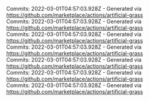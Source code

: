Commits: 2022-03-01T04:57:03.928Z - Generated via https://github.com/marketplace/actions/artificial-grass
<br>
Commits: 2022-03-01T04:57:03.928Z - Generated via https://github.com/marketplace/actions/artificial-grass
<br>
Commits: 2022-03-01T04:57:03.928Z - Generated via https://github.com/marketplace/actions/artificial-grass
<br>
Commits: 2022-03-01T04:57:03.928Z - Generated via https://github.com/marketplace/actions/artificial-grass
<br>
Commits: 2022-03-01T04:57:03.928Z - Generated via https://github.com/marketplace/actions/artificial-grass
<br>
Commits: 2022-03-01T04:57:03.928Z - Generated via https://github.com/marketplace/actions/artificial-grass
<br>
Commits: 2022-03-01T04:57:03.928Z - Generated via https://github.com/marketplace/actions/artificial-grass
<br>
